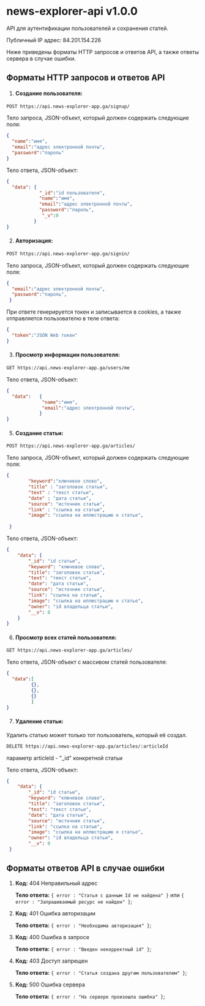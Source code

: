 # news-explorer-api v1.0.0

API для аутентификации пользователей и сохранения статей.

Публичный IP адрес: 84.201.154.226

Ниже приведены форматы HTTP запросов и ответов API, а также ответы сервера в случае ошибки.

## Форматы HTTP запросов и ответов API

1. #### Создание пользователя:

```html
POST https://api.news-explorer-app.ga/signup/
```
Тело запроса, JSON-объект, который должен содержать следующие поля:
```json
{
  "name":"имя",
  "email":"адрес электронной почты",
  "password":"пароль"
}
```
Тело ответа, JSON-объект:
```json
{
  "data": { 
            "_id":"id пользователя",
            "name":"имя",
            "email":"адрес электронной почты",
            "password":"пароль",
             "_v":0
          }
}
```
2. #### Авторизация:

```html
POST https://api.news-explorer-app.ga/signin/
```
Тело запроса, JSON-объект, который должен содержать следующие поля:
```json
{
  "email":"адрес электронной почты",
  "password":"пароль",
 }
```
При ответе генерируется токен и записывается в cookies, а также отправляется пользователю в теле ответа:
```json
{
  "token":"JSON Web токен"
}
```
3. #### Просмотр информации пользователя:

```html
GET https://api.news-explorer-app.ga/users/me
```
Тело ответа, JSON-объект:
```json
{
  "data":   {
             "name":"имя",
             "email":"адрес электронной почты",
            }
}
```
5. #### Создание статьи:

```html
POST https://api.news-explorer-app.ga/articles/
```
Тело запроса, JSON-объект, который должен содержать следующие поля:
```json
{
        "keyword":"ключевое слово",
        "title" : "заголовок статьи",
        "text" : "текст статьи",
        "date" : "дата статьи",
        "source": "источник статьи",
        "link" : "ссылка на статью",
        "image": "ссылка на иллюстрацию к статье",
        
 }
```
Тело ответа, JSON-объект:
```json
{
    "data": {
        "_id": "id статьи",
        "keyword": "ключевое слово",
        "title": "заголовок статьи",
        "text": "текст статьи",
        "date": "дата статьи",
        "source": "источник статьи",
        "link": "ссылка на статью",
        "image": "ссылка на иллюстрацию к статье",
        "owner": "id владельца статьи",
        "__v": 0
    }
}
```
6. #### Просмотр всех статей пользователя:

```html
GET https://api.news-explorer-app.ga/articles/
```
Тело ответа, JSON-объект с массивом статей пользователя:
```json
{
  "data":[
         {},
         {},
         {}
         ]
}
```
7. #### Удаление статьи:

Удалить статью может только тот пользователь, который её создал.

```html
DELETE https://api.news-explorer-app.ga/articles/:articleId
```
параметр articleId - "_id" конкретной статьи

Тело ответа, JSON-объект:
```json
{
    "data": {
        "_id": "id статьи",
        "keyword": "ключевое слово",
        "title": "заголовок статьи",
        "text": "текст статьи",
        "date": "дата статьи",
        "source": "источник статьи",
        "link": "ссылка на статью",
        "image": "ссылка на иллюстрацию к статье",
        "owner": "id владельца статьи",
        "__v": 0
 }
```
## Форматы ответов API в случае ошибки

1. **Код:** 404 Неправильный адрес  

   **Тело ответа:** `{ error : "Статья с данным Id не найдена" }` или 
  `{ error : "Запрашиваемый ресурс не найден" }`;

2. **Код:** 401 Ошибка авторизации  

   **Тело ответа:** `{ error : "Необходима авторизация" }`;

3. **Код:** 400 Ошибка в запросе

   **Тело ответа:** `{ error : "Введен некорректный id" }`;

4. **Код:** 403 Доступ запрещен

   **Тело ответа:** `{ error : "Статья создана другим пользователем" }`;

5. **Код:** 500 Ошибка сервера

   **Тело ответа:** `{ error : "На сервере произошла ошибка" }`;
